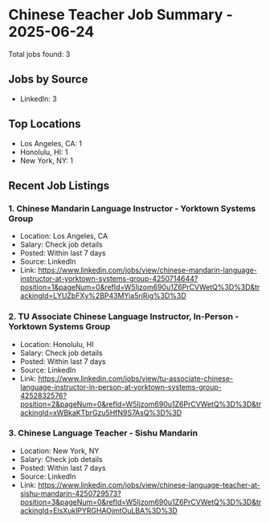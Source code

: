 # Chinese Teacher Job Summary - 2025-06-24

Total jobs found: 3

## Jobs by Source

- LinkedIn: 3

## Top Locations

- Los Angeles, CA: 1
- Honolulu, HI: 1
- New York, NY: 1

## Recent Job Listings

### 1. Chinese Mandarin Language Instructor - Yorktown Systems Group
- Location: Los Angeles, CA
- Salary: Check job details
- Posted: Within last 7 days
- Source: LinkedIn
- Link: https://www.linkedin.com/jobs/view/chinese-mandarin-language-instructor-at-yorktown-systems-group-4250714644?position=1&pageNum=0&refId=W5Ijzom690u1Z6PrCVWetQ%3D%3D&trackingId=LYUZbFXy%2BP43MYia5rjRig%3D%3D

### 2. TU Associate Chinese Language Instructor, In-Person - Yorktown Systems Group
- Location: Honolulu, HI
- Salary: Check job details
- Posted: Within last 7 days
- Source: LinkedIn
- Link: https://www.linkedin.com/jobs/view/tu-associate-chinese-language-instructor-in-person-at-yorktown-systems-group-4252832576?position=2&pageNum=0&refId=W5Ijzom690u1Z6PrCVWetQ%3D%3D&trackingId=xWBkaKTbrGzu5HfN9S7AsQ%3D%3D

### 3. Chinese Language Teacher - Sishu Mandarin
- Location: New York, NY
- Salary: Check job details
- Posted: Within last 7 days
- Source: LinkedIn
- Link: https://www.linkedin.com/jobs/view/chinese-language-teacher-at-sishu-mandarin-4250729573?position=3&pageNum=0&refId=W5Ijzom690u1Z6PrCVWetQ%3D%3D&trackingId=ElsXuklPYRGHAOjmtOuLBA%3D%3D

